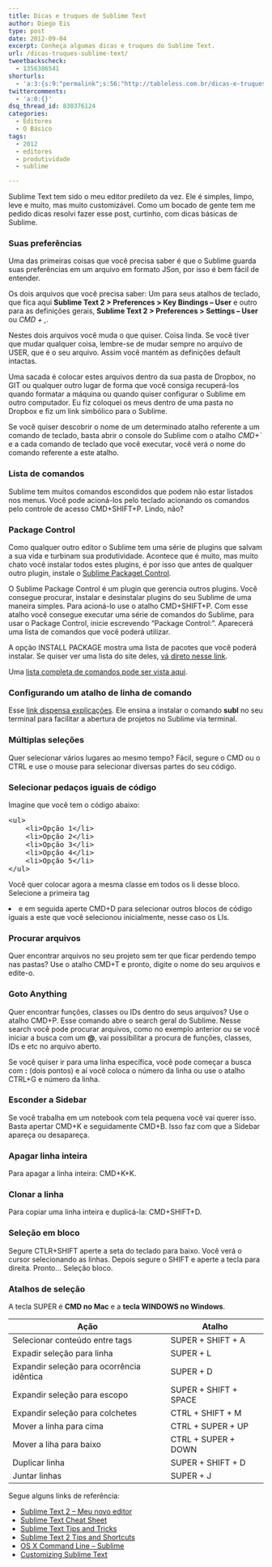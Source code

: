 ```yaml
---
title: Dicas e truques de Sublime Text
author: Diego Eis
type: post
date: 2012-09-04
excerpt: Conheça algumas dicas e truques do Sublime Text.
url: /dicas-truques-sublime-text/
tweetbackscheck:
  - 1356386541
shorturls:
  - 'a:3:{s:9:"permalink";s:56:"http://tableless.com.br/dicas-e-truques-de-sublime-text/";s:7:"tinyurl";s:26:"http://tinyurl.com/8s5l6sp";s:4:"isgd";s:19:"http://is.gd/RBWXfm";}'
twittercomments:
  - 'a:0:{}'
dsq_thread_id: 830376124
categories:
  - Editores
  - O Básico
tags:
  - 2012
  - editores
  - produtividade
  - sublime

---
```

Sublime Text tem sido o meu editor predileto da vez. Ele é simples, limpo, leve e muito, mas muito customizável. Como um bocado de gente tem me pedido dicas resolvi fazer esse post, curtinho, com dicas básicas de Sublime. 

### Suas preferências

Uma das primeiras coisas que você precisa saber é que o Sublime guarda suas preferências em um arquivo em formato JSon, por isso é bem fácil de entender.
  
Os dois arquivos que você precisa saber: Um para seus atalhos de teclado, que fica aqui **Sublime Text 2 > Preferences > Key Bindings &#8211; User** e outro para as definições gerais, **Sublime Text 2 > Preferences > Settings &#8211; User** ou _CMD + ,_.

Nestes dois arquivos você muda o que quiser. Coisa linda. Se você tiver que mudar qualquer coisa, lembre-se de mudar sempre no arquivo de USER, que é o seu arquivo. Assim você mantém as definições default intactas. 

Uma sacada é colocar estes arquivos dentro da sua pasta de Dropbox, no GIT ou qualquer outro lugar de forma que você consiga recuperá-los quando formatar a máquina ou quando quiser configurar o Sublime em outro computador. Eu fiz coloquei os meus dentro de uma pasta no Dropbox e fiz um link simbólico para o Sublime.

Se você quiser descobrir o nome de um determinado atalho referente a um comando de teclado, basta abrir o console do Sublime com o atalho _CMD+\`_ e a cada comando de teclado que você executar, você verá o nome do comando referente a este atalho.

### Lista de comandos

Sublime tem muitos comandos escondidos que podem não estar listados nos menus. Você pode acioná-los pelo teclado acionando os comandos pelo controle de acesso CMD+SHIFT+P. Lindo, não?

### Package Control

Como qualquer outro editor o Sublime tem uma série de plugins que salvam a sua vida e turbinam sua produtividade. Acontece que é muito, mas muito chato você instalar todos estes plugins, é por isso que antes de qualquer outro plugin, instale o [Sublime Packaget Control][1]. 

O Sublime Package Control é um plugin que gerencia outros plugins. Você consegue procurar, instalar e desinstalar plugins do seu Sublime de uma maneira simples. Para acioná-lo use o atalho CMD+SHIFT+P. Com esse atalho você consegue executar uma série de comandos do Sublime, para usar o Package Control, inicie escrevendo &#8220;Package Control:&#8221;. Aparecerá uma lista de comandos que você poderá utilizar. 

A opção INSTALL PACKAGE mostra uma lista de pacotes que você poderá instalar. Se quiser ver uma lista do site deles, [vá direto nesse link][2].

Uma [lista completa de comandos pode ser vista aqui][3].

### Configurando um atalho de linha de comando

Esse [link dispensa explicações][4]. Ele ensina a instalar o comando **subl** no seu terminal para facilitar a abertura de projetos no Sublime via terminal.

### Múltiplas seleções

Quer selecionar vários lugares ao mesmo tempo? Fácil, segure o CMD ou o CTRL e use o mouse para selecionar diversas partes do seu código.

### Selecionar pedaços iguais de código

Imagine que você tem o código abaixo:

<pre class="lang-html">&lt;ul&gt;
	&lt;li&gt;Op&ccedil;&atilde;o 1&lt;/li&gt;
	&lt;li&gt;Op&ccedil;&atilde;o 2&lt;/li&gt;
	&lt;li&gt;Op&ccedil;&atilde;o 3&lt;/li&gt;
	&lt;li&gt;Op&ccedil;&atilde;o 4&lt;/li&gt;
	&lt;li&gt;Op&ccedil;&atilde;o 5&lt;/li&gt;
&lt;/ul&gt;
</pre>

Você quer colocar agora a mesma classe em todos os li desse bloco. Selecione a primeira tag <li> e em seguida aperte CMD+D para selecionar outros blocos de código iguais a este que você selecionou inicialmente, nesse caso os LIs.

### Procurar arquivos

Quer encontrar arquivos no seu projeto sem ter que ficar perdendo tempo nas pastas? Use o atalho CMD+T e pronto, digite o nome do seu arquivos e edite-o.

### Goto Anything

Quer encontrar funções, classes ou IDs dentro do seus arquivos? Use o atalho CMD+P. Esse comando abre o search geral do Sublime. Nesse search você pode procurar arquivos, como no exemplo anterior ou se você iniciar a busca com um **@**, vai possibilitar a procura de funções, classes, IDs e etc no arquivo aberto.

Se você quiser ir para uma linha específica, você pode começar a busca com **:** (dois pontos) e aí você coloca o número da linha ou use o atalho CTRL+G e número da linha.

### Esconder a Sidebar

Se você trabalha em um notebook com tela pequena você vai querer isso. Basta apertar CMD+K e seguidamente CMD+B. Isso faz com que a Sidebar apareça ou desapareça.

### Apagar linha inteira

Para apagar a linha inteira: CMD+K+K.

### Clonar a linha

Para copiar uma linha inteira e duplicá-la: CMD+SHIFT+D.

### Seleção em bloco

Segure CTLR+SHIFT aperte a seta do teclado para baixo. Você verá o cursor selecionando as linhas. Depois segure o SHIFT e aperte a tecla para direita. Pronto… Seleção bloco.

### Atalhos de seleção

A tecla SUPER é **CMD no Mac** e a **tecla WINDOWS no Windows**.

| Ação                                      | Atalho                |
| ----------------------------------------- | --------------------- |
| Selecionar conteúdo entre tags            | SUPER + SHIFT + A     |
| Expadir seleção para linha                | SUPER + L             |
| Expandir seleção para ocorrência idêntica | SUPER + D             |
| Expandir seleção para escopo              | SUPER + SHIFT + SPACE |
| Expandir seleção para colchetes           | CTRL + SHIFT + M      |
| Mover a linha para cima                   | CTRL + SUPER + UP     |
| Mover a liha para baixo                   | CTRL + SUPER + DOWN   |
| Duplicar linha                            | SUPER + SHIFT + D     |
| Juntar linhas                             | SUPER + J             |

Segue alguns links de referência:

  * [Sublime Text 2 &#8211; Meu novo editor][5]
  * [Sublime Text Cheat Sheet][6]
  * [Sublime Text Tips and Tricks][7]
  * [Sublime Text 2 Tips and Shortcuts][8]
  * [OS X Command Line &#8211; Sublime][4]
  * [Customizing Sublime Text][9]

 [1]: http://wbond.net/sublime_packages/package_control
 [2]: http://wbond.net/sublime_packages/community
 [3]: http://wbond.net/sublime_packages/package_control/usage
 [4]: http://www.sublimetext.com/docs/2/osx_command_line.html
 [5]: http://tableless.com.br/sublime-text-2-meu-novo-editor/
 [6]: https://docs.google.com/spreadsheet/ccc?key=0AnLDKkpwS2wCdHVoRGdlZ2h0MVhjLXlVTVJFbVFCWWc&hl=en_GB#gid=0
 [7]: http://net.tutsplus.com/tutorials/tools-and-tips/sublime-text-2-tips-and-tricks/
 [8]: http://robdodson.me/blog/2012/06/23/sublime-text-2-tips-and-shortcuts/
 [9]: http://docs.sublimetext.info/en/latest/customization/settings.html
